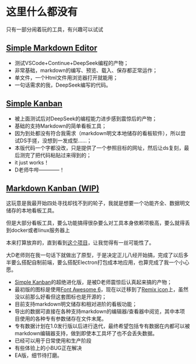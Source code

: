 # 这里什么都没有
只有一部分闹着玩的工具，有兴趣可以试试

## [Simple Markdown Editor](ToolTest/simplemarkdowneditor/index.html)
- 测试VSCode+Continue+DeepSeek编程的产物；
- 非常基础，markdown的编写、预览、载入、保存都正常运作；
- 单文件，一个Html文件用浏览器打开就能用；
- 一句话需求的我，DeepSeek编写的代码。

## [Simple Kanban](ToolTest/simplekanban/index.html)
- 被上面测试后对DeepSeek的编程能力进步感到震惊后的产物；
- 基础的支持Markdown的简单看板工具；
- 因为到处都没有符合我需求（markdown明文本地储存的看板软件），所以尝试DS手搓，没想到一发成型……；
- 本版代码一个字都没改，只是提供了一个参照目标的网址，然后让ds复刻，最后测完了把代码粘贴过来得到的；
- it just works！
- D老师牛哔————！

## [Markdown Kanban (WIP)](ToolTest/mdkanban/index.html)
这玩意是我最开始四处寻找却找不到的轮子，我就是想要一个功能齐全、数据明文储存的本地看板工具。

但是大部分看板工具，要么功能搞得很杂要么对工具本身依赖项极高，要么就得丢到docker或者linux服务器上

本来打算放弃的，直到看到[这个项目](https://github.com/quclo/markdown-kanban)，让我觉得有一丝可能性了。

大D老师则在我一句话下就做出了原型，于是决定正儿八经开始搞，完成了以后多半要么搭配自制前端，要么搭配Electron打包成本地应用，也算完成了我一个小心愿。

- [Simple Kanban](ToolTest/simplekanban/index.html)的超绝进化版，是被D老师震惊后认真起来搞的产物；
- 最初版的图标是使用[Font Awesome 6](https://fontawesome.com/versions)，现在以迁移到了[Remix icon](https://remixicon.com/)上，虽然没以前那么好看但这套图标也是开源的；
- 目前支持markdown明文储存和相对进阶的看板功能；
- 导出的数据可直接在各种支持markdown的编辑器/查看器中阅览，其中本项目使用的各种专有参数储存在文件末尾。
- 专有数据计划在1.0发行版以后进行迭代，最终希望包括专有数据在内都可以被markdown编辑器支持，做到即使本工具坏了也不会丢失数据。
- 已经可以用于日常使用和生产阶段
- 有些体验上的小BUG正在解决
- EA版，细节待打磨。
